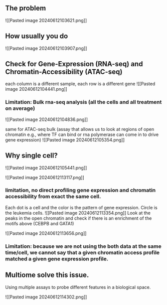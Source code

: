 ## The problem
![[Pasted image 20240612103621.png]]


## How usually you do
![[Pasted image 20240612103907.png]]

## Check for Gene-Expression (RNA-seq) and Chromatin-Accessibility (ATAC-seq)

each column is a different sample, each row is a different gene
![[Pasted image 20240612104441.png]]

### Limitation: Bulk rna-seq analysis (all the cells and all treatment on average)

![[Pasted image 20240612104836.png]]

same for ATAC-seq bulk (assay that allows us to look at regions of open chromatin e.g., where TF can bind or rna polymerase can come in to drive gene expression)
![[Pasted image 20240612105354.png]]

## Why single cell?

![[Pasted image 20240612105441.png]]

![[Pasted image 20240612113117.png]]

### limitation, no direct profiling gene expression and chromatin accessibility from exact the same cell. 

Each dot is a cell and the color is the pattern of gene expression. Circle is the leukemia cells. 
![[Pasted image 20240612113354.png]]
Look at the peaks in the open chromatin and check if there is an enrichment of the motifs above (CEBPB and GATA1)

![[Pasted image 20240612113656.png]]

### Limitation: because we are not using the both data at the same time/cell, we cannot say that a given chromatin access profile matched a given gene expression profile. 

## Multiome solve this issue. 
Using multiple assays to probe different features in a biological space. 


![[Pasted image 20240612114302.png]]